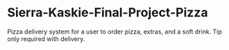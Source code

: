 # Sierra-Kaskie-Final-Project-Pizza
Pizza delivery system for a user to order pizza, extras, and a soft drink. Tip only required with delivery.
